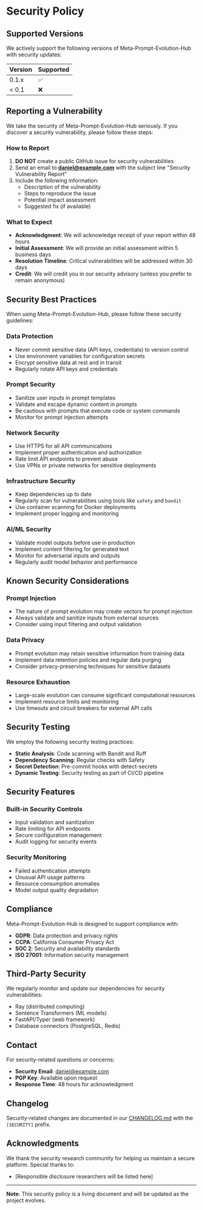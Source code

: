 # Security Policy

## Supported Versions

We actively support the following versions of Meta-Prompt-Evolution-Hub with security updates:

| Version | Supported          |
| ------- | ------------------ |
| 0.1.x   | :white_check_mark: |
| < 0.1   | :x:                |

## Reporting a Vulnerability

We take the security of Meta-Prompt-Evolution-Hub seriously. If you discover a security vulnerability, please follow these steps:

### How to Report

1. **DO NOT** create a public GitHub issue for security vulnerabilities
2. Send an email to **daniel@example.com** with the subject line "Security Vulnerability Report"
3. Include the following information:
   - Description of the vulnerability
   - Steps to reproduce the issue
   - Potential impact assessment
   - Suggested fix (if available)

### What to Expect

- **Acknowledgment**: We will acknowledge receipt of your report within 48 hours
- **Initial Assessment**: We will provide an initial assessment within 5 business days
- **Resolution Timeline**: Critical vulnerabilities will be addressed within 30 days
- **Credit**: We will credit you in our security advisory (unless you prefer to remain anonymous)

## Security Best Practices

When using Meta-Prompt-Evolution-Hub, please follow these security guidelines:

### Data Protection
- Never commit sensitive data (API keys, credentials) to version control
- Use environment variables for configuration secrets
- Encrypt sensitive data at rest and in transit
- Regularly rotate API keys and credentials

### Prompt Security
- Sanitize user inputs in prompt templates
- Validate and escape dynamic content in prompts
- Be cautious with prompts that execute code or system commands
- Monitor for prompt injection attempts

### Network Security
- Use HTTPS for all API communications
- Implement proper authentication and authorization
- Rate limit API endpoints to prevent abuse
- Use VPNs or private networks for sensitive deployments

### Infrastructure Security
- Keep dependencies up to date
- Regularly scan for vulnerabilities using tools like `safety` and `bandit`
- Use container scanning for Docker deployments
- Implement proper logging and monitoring

### AI/ML Security
- Validate model outputs before use in production
- Implement content filtering for generated text
- Monitor for adversarial inputs and outputs
- Regularly audit model behavior and performance

## Known Security Considerations

### Prompt Injection
- The nature of prompt evolution may create vectors for prompt injection
- Always validate and sanitize inputs from external sources
- Consider using input filtering and output validation

### Data Privacy
- Prompt evolution may retain sensitive information from training data
- Implement data retention policies and regular data purging
- Consider privacy-preserving techniques for sensitive datasets

### Resource Exhaustion
- Large-scale evolution can consume significant computational resources
- Implement resource limits and monitoring
- Use timeouts and circuit breakers for external API calls

## Security Testing

We employ the following security testing practices:

- **Static Analysis**: Code scanning with Bandit and Ruff
- **Dependency Scanning**: Regular checks with Safety
- **Secret Detection**: Pre-commit hooks with detect-secrets
- **Dynamic Testing**: Security testing as part of CI/CD pipeline

## Security Features

### Built-in Security Controls
- Input validation and sanitization
- Rate limiting for API endpoints
- Secure configuration management
- Audit logging for security events

### Security Monitoring
- Failed authentication attempts
- Unusual API usage patterns
- Resource consumption anomalies
- Model output quality degradation

## Compliance

Meta-Prompt-Evolution-Hub is designed to support compliance with:

- **GDPR**: Data protection and privacy rights
- **CCPA**: California Consumer Privacy Act
- **SOC 2**: Security and availability standards
- **ISO 27001**: Information security management

## Third-Party Security

We regularly monitor and update our dependencies for security vulnerabilities:

- Ray (distributed computing)
- Sentence Transformers (ML models)
- FastAPI/Typer (web framework)
- Database connectors (PostgreSQL, Redis)

## Contact

For security-related questions or concerns:

- **Security Email**: daniel@example.com
- **PGP Key**: Available upon request
- **Response Time**: 48 hours for acknowledgment

## Changelog

Security-related changes are documented in our [CHANGELOG.md](CHANGELOG.md) with the `[SECURITY]` prefix.

## Acknowledgments

We thank the security research community for helping us maintain a secure platform. Special thanks to:

- [Responsible disclosure researchers will be listed here]

---

**Note**: This security policy is a living document and will be updated as the project evolves.
